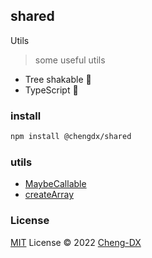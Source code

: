 ## shared
Utils
> some useful utils
- Tree shakable 🌲
- TypeScript 🦕

### install
```sh
npm install @chengdx/shared
```

### utils
- [MaybeCallable](./src/maybe-callable/index.md)
- [createArray](./src/create-array/index.md)

### License
[MIT](./LICENSE) License © 2022 [Cheng-DX](https://github.com/Cheng-DX)
